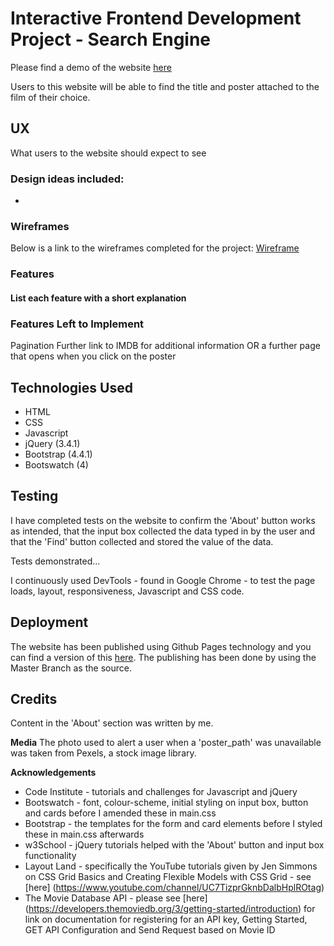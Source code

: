 # Interactive Frontend Development Project - Search Engine

Please find a demo of the website [here]()

Users to this website will be able to find the title and poster attached to the film of their choice.

## UX
What users to the website should expect to see

### Design ideas included:
- 

### Wireframes
Below is a link to the wireframes completed for the project:
[Wireframe]()

### Features

#### List each feature with a short explanation

### Features Left to Implement
Pagination
Further link to IMDB for additional information OR a further page that opens when you click on the poster

## Technologies Used
- HTML
- CSS
- Javascript
- jQuery (3.4.1)
- Bootstrap (4.4.1)
- Bootswatch (4)

## Testing
I have completed tests on the website to confirm the 'About' button works as intended, that the input box collected the data typed in by the user and that the 'Find' button collected and stored the value of the data. 

Tests demonstrated...

I continuously used DevTools - found in Google Chrome - to test the page loads, layout, responsiveness, Javascript and CSS code.

## Deployment
The website has been published using Github Pages technology and you can find a version of this [here](). The publishing has been done by using the Master Branch as the source.

## Credits
Content in the 'About' section was written by me.

**Media**
The photo used to alert a user when a 'poster_path' was unavailable was taken from Pexels, a stock image library.

**Acknowledgements**
- Code Institute - tutorials and challenges for Javascript and jQuery
- Bootswatch - font, colour-scheme, initial styling on input box, button and cards before I amended these in main.css
- Bootstrap - the templates for the form and card elements before I styled these in main.css afterwards
- w3School - jQuery tutorials helped with the 'About' button and input box functionality
- Layout Land - specifically the YouTube tutorials given by Jen Simmons on CSS Grid Basics and Creating Flexible Models with CSS Grid - see [here] (https://www.youtube.com/channel/UC7TizprGknbDalbHplROtag)
- The Movie Database API - please see [here] (https://developers.themoviedb.org/3/getting-started/introduction) for link on documentation for registering for an API key, Getting Started, GET API Configuration and Send Request based on Movie ID